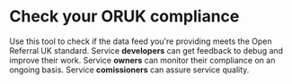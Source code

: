 # Check your ORUK compliance

Use this tool to check if the data feed you're providing meets the Open Referral UK standard. Service **developers** can get feedback to debug and improve their work. Service **owners** can monitor their compliance on an ongoing basis. Service **comissioners** can assure service quality.
